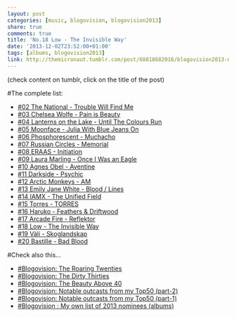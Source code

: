 ```yaml
---
layout: post
categories: [music, blogovision, blogovision2013]
share: true
comments: true
title: 'No.18 Low - The Invisible Way'
date: '2013-12-02T23:52:00+01:00'
tags: [albums, blogovision2013]
link: http://themicronaut.tumblr.com/post/68818682016/blogovision2013-no18
---
```

(check content on tumblr, click on the title of the post)


#The complete list:

* [#02 The National - Trouble Will Find Me](/music/blogovision/blogovision2013/blogovision2013-no02/)
* [#03 Chelsea Wolfe - Pain is Beauty](/music/blogovision/blogovision2013/blogovision2013-no03/)
* [#04 Lanterns on the Lake - Until The Colours Run](/music/blogovision/blogovision2013/blogovision2013-no04/)
* [#05 Moonface - Julia With Blue Jeans On](/music/blogovision/blogovision2013/blogovision2013-no05/)
* [#06 Phosphorescent - Muchacho](/music/blogovision/blogovision2013/blogovision2013-no06/)
* [#07 Russian Circles - Memorial](/music/blogovision/blogovision2013/blogovision2013-no07/)
* [#08 ERAAS - Initiation](/music/blogovision/blogovision2013/blogovision2013-no08/)
* [#09 Laura Marling - Once I Was an Eagle](/music/blogovision/blogovision2013/blogovision2013-no09/)
* [#10 Agnes Obel - Aventine](/music/blogovision/blogovision2013/blogovision2013-no10/)
* [#11 Darkside - Psychic](/music/blogovision/blogovision2013/blogovision2013-no11/)
* [#12 Arctic Monkeys - AM](/music/blogovision/blogovision2013/blogovision2013-no12/)
* [#13 Emily Jane White - Blood / Lines](/music/blogovision/blogovision2013/blogovision2013-no13/)
* [#14 IAMX - The Unified Field](/music/blogovision/blogovision2013/blogovision2013-no14/)
* [#15 Torres - TORRES](/music/blogovision/blogovision2013/blogovision2013-no15/)
* [#16 Haruko - Feathers & Driftwood](/music/blogovision/blogovision2013/blogovision2013-no16/)
* [#17 Arcade Fire - Reflektor](/music/blogovision/blogovision2013/blogovision2013-no17/)
* [#18 Low - The Invisible Way](/music/blogovision/blogovision2013/blogovision2013-no18/)
* [#19 Vàli - Skoglandskap](/music/blogovision/blogovision2013/blogovision2013-no19/)
* [#20 Bastille - Bad Blood](/music/blogovision/blogovision2013/blogovision2013-no20/)

#Check also this…

* [#Blogovision: The Roaring Twenties](/music/blogovision/blogovision2013/the-roaring-twenties/)
* [#Blogovision: The Dirty Thirties](/music/blogovision/blogovision2013/blogovision-the-dirty-thirties/)
* [#Blogovision: The Beauty Above 40](/music/blogovision/blogovision2013/beauty-above-40/)
* [#Blogovision: Notable outcasts from my Top50 (part-2)](/music/blogovision/blogovision2013/notable-outcasts-part2/)
* [#Blogovision: Notable outcasts from my Top50 (part-1)](/music/blogovision/blogovision2013/notable-outcasts-part1/)
* [#Blogovision : My own list of 2013 nominees (albums)](/music/blogovision/blogovision2013/blogovision-my-own-list-of-2013-nominees-albums/)